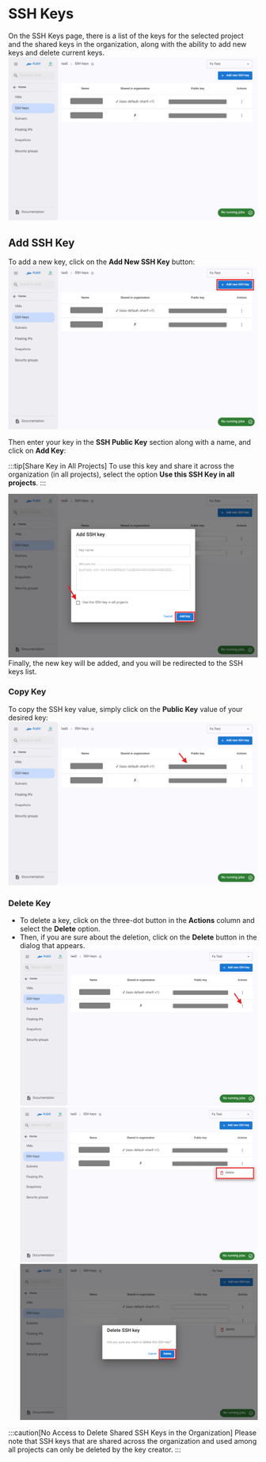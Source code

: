 # SSH Keys

On the SSH Keys page, there is a list of the keys for the selected project and the shared keys in the organization, along with the ability to add new keys and delete current keys.
![SSH: ssh keys list](img/sshkeys-list.png)

## Add SSH Key

To add a new key, click on the **Add New SSH Key** button:
![SSH: add ssh key](img/add-sshkey.png)

Then enter your key in the **SSH Public Key** section along with a name, and click on **Add Key**:

:::tip[Share Key in All Projects]
To use this key and share it across the organization (in all projects), select the option **Use this SSH Key in all projects**.
:::

![SSH: add ssh key form](img/add-sshkey-form.png)
Finally, the new key will be added, and you will be redirected to the SSH keys list.

### Copy Key

To copy the SSH key value, simply click on the **Public Key** value of your desired key:
![SSH: copy ssh key](img/copy-sshkey.png)

### Delete Key

- To delete a key, click on the three-dot button in the **Actions** column and select the **Delete** option.
- Then, if you are sure about the deletion, click on the **Delete** button in the dialog that appears.
  ![SSH: ssh key options](img/sshkey-actions.png)
  ![SSH: remove ssh key](img/remove-sshkey.png)
  ![SSH: confirm remove ssh key](img/confirm-remove-sshkey.png)

:::caution[No Access to Delete Shared SSH Keys in the Organization]
Please note that SSH keys that are shared across the organization and used among all projects can only be deleted by the key creator.
:::
